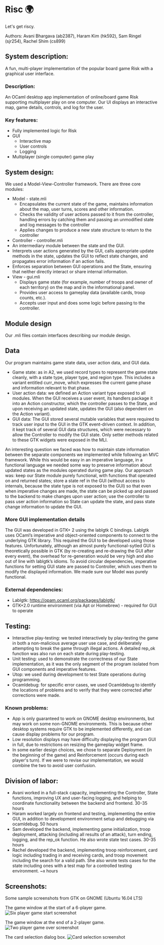 # Risc :earth_africa:
Let's get riscy.

Authors: Avani Bhargava (ab2387), Haram Kim (hk592), Sam Ringel (sjr254), Rachel Shim (cs899)

## System description:
A fun, multi-player implementation of the popular board game Risk with a graphical user interface.

### Description:
An OCaml desktop app implementation of online/board game Risk supporting multiplayer play on one computer. Our UI displays an interactive map, game details, controls, and log for the user.

### Key features:
- Fully implemented logic for Risk
- GUI
  - Interactive map
  - User controls
  - Logging
- Multiplayer (single computer) game play

## System design:
We used a Model-View-Controller framework. There are three core modules:
- Model - state.mli
  - Encapsulates the current state of the game, maintains information about the map, user turns, scores and other information.
  - Checks the validity of user actions passed to it from the controller, handling errors by catching them and passing an unmodified state and log messages to the controller
  - Applies changes to produce a new state structure to return to the controller
-  Controller - controller.mli
  - An intermediary module between the state and the GUI.
  - Interprets user actions generated by the GUI, calls appropriate update methods in the state, updates the GUI to reflect state changes, and propagates error information if an action fails.
  - Enforces separation between GUI operations and the State, ensuring that neither directly interact or share internal information.
- View - gui.mli
  - Displays game state (for example, number of troops and owner of each territory) on the map and in the informational panel.
  - Provides user access to gameplay data (available cards, troop counts, etc.).
  - Accepts user input and does some logic before passing to the controller.

## Module design
Our .mli files contain interfaces describing our module design.

## Data
Our program maintains game state data, user action data, and GUI data.

- Game state: as in A2, we used record types to represent the game state cleanly, with a state type, player type, and region type. This includes a variant entitled curr_move, which expresses the current game phase and information relevant to that phase.
- User action data: we defined an Action variant type exposed to all modules. When the GUI receives a user event, its handlers package it into an Action constructor, which the controller passes to the State, and upon receiving an updated state, updates the GUI (also dependent on the Action variant).
- GUI data: The GUI stored several mutable variables that were required to track user input to the GUI in the GTK event-driven context. In addition, it kept track of several GUI data structures, which were necessary to allow the Controller to modify the GUI state. Only setter methods related to these GTK widgets were exposed in the MLI.

An interesting question we faced was how to maintain state information between the separate components we implemented while following an MVC framework. While this would be easy in an imperative language, in a functional language we needed some way to preserve information about updated states as the modules operated during game play. Our approach was: keep our State module purely functional, with functions that operated on and returned states; store a state ref in the GUI (without access to internals, because the state type is not exposed to the GUI) so that even when imperative changes are made, the state can be picked up and passed to the backend to make changes upon user action; use the controller to pass user action information so State can update the state, and pass state change information to update the GUI.

### More GUI implementation details
The GUI was developed in GTK+ 2 using the lablgtk C bindings.
Lablgtk uses OCaml’s imperative and object-oriented components to connect to the underlying GTK library. This required the GUI to be developed using those features. Unfortunately, although an almost purely functional-sytled GUI is theoretically possible in GTK (by re-creating and re-drawing the GUI after every event), the overhead for re-generation would be very high and also out of line with lablgtk’s idioms.
To avoid circular dependencies, imperative functions for setting GUI state are passed to Controller, which uses them to modify the displayed information. We made sure our Model was purely functional.


### External dependencies:
- Lablgtk: https://opam.ocaml.org/packages/lablgtk/
- GTK+2.0 runtime environment (via Apt or Homebrew) - required for  GUI to operate

## Testing:
- Interactive play-testing: we tested interactively by play-testing the game in both a non-malicious average user use case, and deliberately attempting to break the game through illegal actions. A detailed rep_ok function was also run on each state during play-testing.
- Unit testing: used to demonstrate the correctness of our State implementation, as it was the only segment of the program isolated from GUI components and imperative features.
- Utop: we used during development to test State operations during programming.
- Ocamldebug: for specific error cases, we used Ocamldebug to identify the locations of problems and to verify that they were corrected after corrections were made.

### Known problems:
- App is only guaranteed to work on GNOME desktop environments, but may work  on some non-GNOME environments. This is because other desktop systems require GTK to be implemented differently, and can cause display problems for our program.
- Low resolution displays may have difficulty displaying the program GUI in full, due to restrictions on resizing the gameplay widget frame.
- In some earlier design choices, we chose to separate Deployment (in the beginning of the game) and Reinforcement (occurs during each player's turn). If we were to revise our implementation, we would combine the two to avoid user confusion.

## Division of labor:
- Avani worked in a full-stack capacity, implementing the Controller, State functions, improving UX and user-facing logging, and helping to coordinate functionality between the backend and frontend. 30-35 hours
- Haram worked largely on frontend and testing, implementing the entire GUI, in addition to development environment setup and debugging via ocamldebug. 50 hours
- Sam developed the backend, implementing game initialization, troop deployment, attacking (including all results of an attack), turn ending, logging, and the rep_ok function. He also wrote state test cases. 30-35 hours
- Rachel developed the backend, implementing troop reinforcement, card logic including trading in and receiving cards, and troop movement including the search for a valid path. She also wrote tests cases for the state including ones with a test map for a controlled testing environment. ~x hours

## Screenshots:
Some sample screenshots from GTK on GNOME (Ubuntu 16.04 LTS)

The game window at the start of a 6-player game.
![Six player game start screenshot](screenshots/6_player.png?raw=true)

The game window at the end of a 2-player game.
![Two player game over screenshot](screenshots/game_over.png?raw=true)


The card selection dialog box.
![Card selection screenshot](screenshots/card_sel.png?raw=true)
